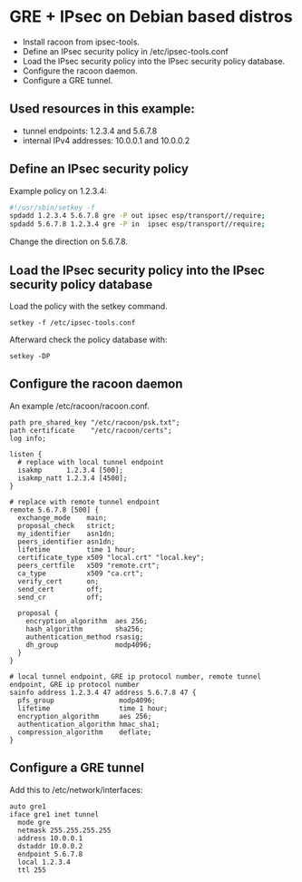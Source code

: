 # GRE + IPsec on Debian based distros

* Install racoon from ipsec-tools.
* Define an IPsec security policy in /etc/ipsec-tools.conf
* Load the IPsec security policy into the IPsec security policy database.
* Configure the racoon daemon.
* Configure a GRE tunnel.

## Used resources in this example:
* tunnel endpoints: 1.2.3.4 and 5.6.7.8
* internal IPv4 addresses: 10.0.0.1 and 10.0.0.2

## Define an IPsec security policy
Example policy on 1.2.3.4:
````bash
#!/usr/sbin/setkey -f
spdadd 1.2.3.4 5.6.7.8 gre -P out ipsec esp/transport//require;
spdadd 5.6.7.8 1.2.3.4 gre -P in  ipsec esp/transport//require;
````
Change the direction on 5.6.7.8.

## Load the IPsec security policy into the IPsec security policy database
Load the policy with the setkey command.
````
setkey -f /etc/ipsec-tools.conf
````
Afterward check the policy database with:
````
setkey -DP
````

## Configure the racoon daemon
An example /etc/racoon/racoon.conf.
````
path pre_shared_key "/etc/racoon/psk.txt";
path certificate    "/etc/racoon/certs";
log info;

listen {
  # replace with local tunnel endpoint
  isakmp      1.2.3.4 [500];
  isakmp_natt 1.2.3.4 [4500];
}

# replace with remote tunnel endpoint
remote 5.6.7.8 [500] {
  exchange_mode    main;
  proposal_check   strict;
  my_identifier    asn1dn;
  peers_identifier asn1dn;
  lifetime         time 1 hour;
  certificate_type x509 "local.crt" "local.key";
  peers_certfile   x509 "remote.crt";
  ca_type          x509 "ca.crt";
  verify_cert      on;
  send_cert        off;
  send_cr          off;
  
  proposal {
    encryption_algorithm  aes 256;
    hash_algorithm        sha256;
    authentication_method rsasig;
    dh_group              modp4096;
  }
}

# local tunnel endpoint, GRE ip protocol number, remote tunnel endpoint, GRE ip protocol number
sainfo address 1.2.3.4 47 address 5.6.7.8 47 {
  pfs_group                modp4096;
  lifetime                 time 1 hour;
  encryption_algorithm     aes 256;
  authentication_algorithm hmac_sha1;
  compression_algorithm    deflate;
}
````

## Configure a GRE tunnel
Add this to /etc/network/interfaces:
````
auto gre1
iface gre1 inet tunnel
  mode gre
  netmask 255.255.255.255
  address 10.0.0.1
  dstaddr 10.0.0.2
  endpoint 5.6.7.8
  local 1.2.3.4
  ttl 255
````
